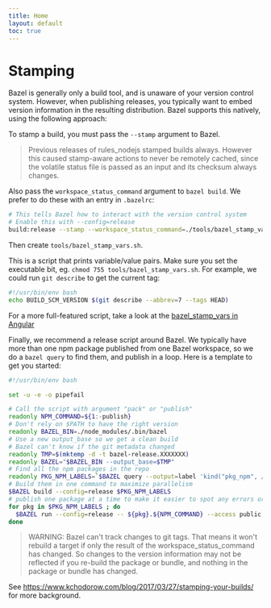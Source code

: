 ```yaml
---
title: Home
layout: default
toc: true
---
```


# Stamping

Bazel is generally only a build tool, and is unaware of your version control system.
However, when publishing releases, you typically want to embed version information in the resulting distribution.
Bazel supports this natively, using the following approach:

To stamp a build, you must pass the `--stamp` argument to Bazel.

> Previous releases of rules_nodejs stamped builds always.
> However this caused stamp-aware actions to never be remotely cached, since the volatile
> status file is passed as an input and its checksum always changes.

Also pass the `workspace_status_command` argument to `bazel build`.
We prefer to do these with an entry in `.bazelrc`:

```sh
# This tells Bazel how to interact with the version control system
# Enable this with --config=release
build:release --stamp --workspace_status_command=./tools/bazel_stamp_vars.sh
```

Then create `tools/bazel_stamp_vars.sh`.

This is a script that prints variable/value pairs.
Make sure you set the executable bit, eg. `chmod 755 tools/bazel_stamp_vars.sh`.
For example, we could run `git describe` to get the current tag:

```bash
#!/usr/bin/env bash
echo BUILD_SCM_VERSION $(git describe --abbrev=7 --tags HEAD)
```

For a more full-featured script, take a look at the [bazel_stamp_vars in Angular]

Finally, we recommend a release script around Bazel. We typically have more than one npm package published from one Bazel workspace, so we do a `bazel query` to find them, and publish in a loop. Here is a template to get you started:

```sh
#!/usr/bin/env bash

set -u -e -o pipefail

# Call the script with argument "pack" or "publish"
readonly NPM_COMMAND=${1:-publish}
# Don't rely on $PATH to have the right version
readonly BAZEL_BIN=./node_modules/.bin/bazel
# Use a new output_base so we get a clean build
# Bazel can't know if the git metadata changed
readonly TMP=$(mktemp -d -t bazel-release.XXXXXXX)
readonly BAZEL="$BAZEL_BIN --output_base=$TMP"
# Find all the npm packages in the repo
readonly PKG_NPM_LABELS=`$BAZEL query --output=label 'kind("pkg_npm", //...)'`
# Build them in one command to maximize parallelism
$BAZEL build --config=release $PKG_NPM_LABELS
# publish one package at a time to make it easier to spot any errors or warnings
for pkg in $PKG_NPM_LABELS ; do
  $BAZEL run --config=release -- ${pkg}.${NPM_COMMAND} --access public --tag latest
done
```

> WARNING: Bazel can't track changes to git tags. That means it won't rebuild a target if only the result of the workspace_status_command has changed. So changes to the version information may not be reflected if you re-build the package or bundle, and nothing in the package or bundle has changed.

See https://www.kchodorow.com/blog/2017/03/27/stamping-your-builds/ for more background.

[bazel_stamp_vars in Angular]: https://github.com/angular/angular/blob/master/tools/bazel_stamp_vars.sh
